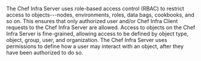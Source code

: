 The Chef Infra Server uses role-based access control (RBAC) to restrict
access to objects---nodes, environments, roles, data bags, cookbooks,
and so on. This ensures that only authorized user and/or Chef Infra
Client requests to the Chef Infra Server are allowed. Access to objects
on the Chef Infra Server is fine-grained, allowing access to be defined
by object type, object, group, user, and organization. The Chef Infra
Server uses permissions to define how a user may interact with an
object, after they have been authorized to do so.
